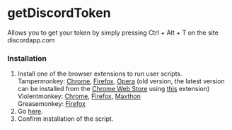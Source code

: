# getDiscordToken
Allows you to get your token by simply pressing Ctrl + Alt + T on the site discordapp.com

### Installation
1. Install one of the browser extensions to run user scripts.  
   Tampermonkey: [Chrome](https://chrome.google.com/webstore/detail/tampermonkey/dhdgffkkebhmkfjojejmpbldmpobfkfo), [Firefox](https://addons.mozilla.org/en-US/firefox/addon/tampermonkey/), [Opera](https://addons.opera.com/en/extensions/details/tampermonkey-beta/) (old version, the latest version can be installed from the [Chrome Web Store](https://chrome.google.com/webstore/detail/tampermonkey/dhdgffkkebhmkfjojejmpbldmpobfkfo) using [this](https://addons.opera.com/en/extensions/details/install-chrome-extensions/) extension)  
   Violentmonkey: [Chrome](https://chrome.google.com/webstore/detail/violentmonkey/jinjaccalgkegednnccohejagnlnfdag), [Firefox](https://addons.mozilla.org/en-US/firefox/addon/violentmonkey/), [Maxthon](https://extension.maxthon.com/detail/index.php?view_id=1680)  
   Greasemonkey: [Firefox](https://addons.mozilla.org/en-US/firefox/addon/greasemonkey/)  
2. Go [here](/../../raw/master/getDiscordToken.user.js).
3. Confirm installation of the script.
